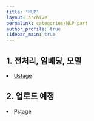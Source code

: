 ```yaml
---
title: "NLP"
layout: archive
permalink: categories/NLP_part
author_profile: true
sidebar_main: true
---
```


## 1. 전처리, 임베딩, 모델
<li><a href="/categories/NLP_ustage" class="splitter">Ustage</a></li>  


## 2. 업로드 예정
<li><a href="/categories/NLP_pstage" class="splitter">Pstage</a></li>  